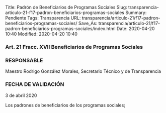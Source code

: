Title: Padrón de Beneficiarios de Programas Sociales
Slug: transparencia-articulo-21-f17-padron-beneficiarios-programas-sociales
Summary: Pendiente
Tags: Transparencia
URL: transparencia/articulo-21/f17-padron-beneficiarios-programas-sociales/
Save_As: transparencia/articulo-21/f17-padron-beneficiarios-programas-sociales/index.html
Date: 2020-04-20 10:40
Modified: 2020-04-20 10:40


### Art. 21 Fracc. XVII Beneficiarios de Programas Sociales

### RESPONSABLE

Maestro Rodrigo González Morales, Secretario Técnico y de Transparencia

### FECHA DE VALIDACIÓN

3 de abril 2020

Los padrones de beneficiarios de los programas sociales;
